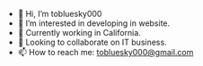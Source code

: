 - 👋 Hi, I’m tobluesky000
- 👀 I’m interested in developing in website.
- 🌱 Currently working in California.
- 💞️ Looking to collaborate on IT business.
- 📫 How to reach me: tobluesky000@gmail.com

<!---
tobluesky000/tobluesky000 is a ✨ special ✨ repository because its `README.md` (this file) appears on your GitHub profile.
You can click the Preview link to take a look at your changes.
--->
